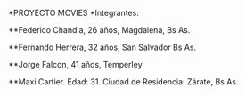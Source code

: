 *PROYECTO MOVIES
*Integrantes:

**Federico Chandia, 26 años, Magdalena, Bs As.

**Fernando Herrera, 32 años, San Salvador Bs As.

**Jorge Falcon, 41 años, Temperley

**Maxi Cartier. Edad: 31. Ciudad de Residencia: Zárate, Bs As.